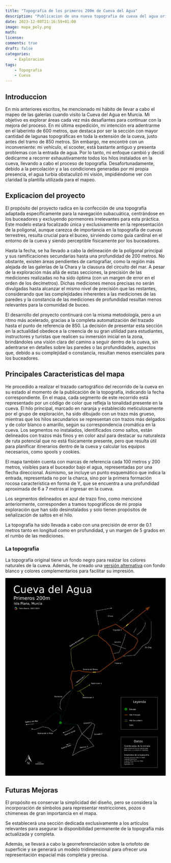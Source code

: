 ```yaml
---
title: "Topografia de los primeros 200m de Cueva del Agua"
description: "Publicacion de una nueva topografia de cueva del agua orientada a la navegacion de los buceadores"
date: 2023-12-08T21:16:59+01:00
image: mapa_poly.png
math: 
license: 
comments: true
draft: false
categories:
    - Exploracion
tags:
    - Topografia
    - Cueva
---
```


## Introduccion
En mis anteriores escritos, he mencionado mi hábito de llevar a cabo el mapeo de las galerías cuando visito la Cueva del Agua en Murcia. Mi objetivo es explorar áreas cada vez más desafiantes para continuar con la mejora del proceso. En mi última expedición, mi intención era adentrarme en el laberinto de 600 metros, que destaca por ser la sección con mayor cantidad de lagunas topográficas en toda la extensión de la cueva, justo antes del tramo de 850 metros. Sin embargo, me encontré con un inconveniente: mi vehículo, el scooter, está bastante antiguo y presenta problemas con la entrada de agua. Por lo tanto, mi enfoque cambió y decidí dedicarme a recorrer exhaustivamente todos los hilos instalados en la cueva, llevando a cabo el proceso de topografía. Desafortunadamente, debido a la percolación y a las condiciones generadas por mi propia presencia, el agua turbia obstaculizó mi visión, impidiéndome ver con claridad la plantilla utilizada para el mapeo.

## Explicacion del proyecto
El propósito del proyecto radica en la confección de una topografía adaptada específicamente para la navegación subacuática, centrándose en los buceadores y excluyendo pormenores irrelevantes para esta práctica. Este modelo estará focalizado única y exclusivamente en la representación de la poligonal, aunque carezca de importancia en la topografía de cuevas terrestres, resulta crucial para el buceo, sirviendo como guía cardinal en el entorno de la cueva y siendo perceptible físicamente por los buceadores.

Hasta la fecha, se ha llevado a cabo la delineación de la poligonal principal y sus ramificaciones secundarias hasta una profundidad de 200 metros. No obstante, existen áreas pendientes de cartografiar, como la región más alejada de las galerías de la Chara y la clausura del circuito del mar. A pesar de la exploración más allá de estas secciones, la precisión de las mediciones realizadas no ha sido óptima (con un margen de error en el orden de los decímetros). Dichas mediciones menos precisas no serán divulgadas hasta alcanzar el mismo nivel de precisión que las restantes, considerando que las complejidades inherentes a las mediciones de las paredes y la constancia de las mediciones de profundidad resultan menos relevantes para la comunidad de buceo.

El desarrollo del proyecto continuará con la misma metodología, pero a un ritmo más acelerado, gracias a la completa automatización del trazado hasta el punto de referencia de 850. La decisión de presentar esta sección en la actualidad obedece a la creencia de su gran utilidad para estudiantes, instructores y turistas que realicen su inmersión inicial en la zona, brindándoles una visión clara del camino a seguir dentro de la cueva, sin adentrarse en detalles sobre las paredes o las profundidades, aspectos que, debido a su complejidad o constancia, resultan menos esenciales para los buceadores.

## Principales Caracteristicas del mapa

He procedido a realizar el trazado cartográfico del recorrido de la cueva en su estado al momento de la publicación de la topografía, indicando la fecha correspondiente. En el mapa, cada segmento de este recorrido está representado por un código de color que refleja la tonalidad presente en la cueva. El hilo principal, marcado en naranja y establecido meticulosamente por el grupo de exploración, ha sido dibujado con un trazo más grueso, mientras que los hilos secundarios se representan con trazos más delgados y de color blanco o amarillo, según su correspondencia cromática en la cueva. Los segmentos no instalados, identificados como saltos, están delineados con trazos más finos y en color azul para destacar su naturaleza de ruta potencial que no está físicamente presente, pero que resulta útil para planificar itinerarios dentro de la cueva y calcular los equipos necesarios, como spools y cookies.

El mapa también cuenta con marcas de referencia cada 100 metros y 200 metros, visibles para el buceador bajo el agua, representadas por una flecha direccional. Asimismo, se incluye un punto esquemático que indica la entrada, representada no por la charca, sino por la primera formación rocosa característica en forma de Y, que se encuentra a una profundidad aproximada de 6 a 7 metros al ingresar en la cueva.

Los segmentos delineados en azul de trazo fino, como mencioné anteriormente, corresponden a tramos topográficos de mi propia exploración que han sido desinstalados y solo tienen propósitos de señalización de saltos en el hilo.

La topografía ha sido llevada a cabo con una precisión de error de 0.1 metros tanto en longitud como en profundidad, y un margen de 5 grados en el rumbo de las mediciones.

### La topografia
La topografía original tiene un fondo negro para realzar los colores naturales de la cueva. Además, he creado una [versión alternativa](mapa_poly_negativo.png) con fondo blanco y colores complementarios para facilitar su impresión.

![Topografia de los primeros 200m de Cueva del Agua](mapa_poly.png)

## Futuras Mejoras
El propósito es conservar la simplicidad del diseño, pero se considera la incorporación de símbolos para representar restricciones, pozos o chimeneas de gran importancia en el mapa.

Se establecerá una sección dedicada exclusivamente a los artículos relevantes para asegurar la disponibilidad permanente de la topografía más actualizada y completa.

Además, se llevará a cabo la georreferenciación sobre la ortofoto de superficie y se generará un modelo tridimensional para ofrecer una representación espacial más completa y precisa.
